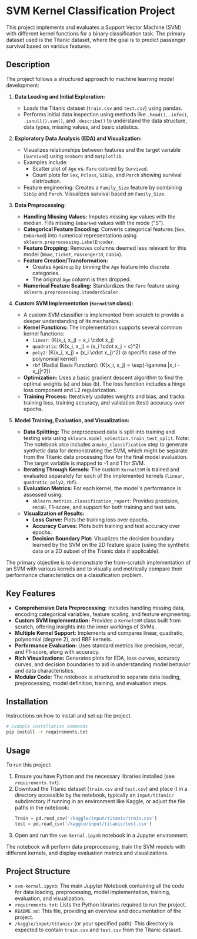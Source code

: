 # SVM Kernel Classification Project

This project implements and evaluates a Support Vector Machine (SVM) with different kernel functions for a binary classification task. The primary dataset used is the Titanic dataset, where the goal is to predict passenger survival based on various features.

## Description

The project follows a structured approach to machine learning model development:

1.  **Data Loading and Initial Exploration:**
    *   Loads the Titanic dataset (`train.csv` and `test.csv`) using pandas.
    *   Performs initial data inspection using methods like `.head()`, `.info()`, `.isnull().sum()`, and `.describe()` to understand the data structure, data types, missing values, and basic statistics.

2.  **Exploratory Data Analysis (EDA) and Visualization:**
    *   Visualizes relationships between features and the target variable (`Survived`) using `seaborn` and `matplotlib`.
    *   Examples include:
        *   Scatter plot of `Age` vs. `Fare` colored by `Survived`.
        *   Count plots for `Sex`, `Pclass`, `SibSp`, and `Parch` showing survival distribution.
    *   Feature engineering: Creates a `Family_Size` feature by combining `SibSp` and `Parch`. Visualizes survival based on `Family_Size`.

3.  **Data Preprocessing:**
    *   **Handling Missing Values:** Imputes missing `Age` values with the median. Fills missing `Embarked` values with the mode ("S").
    *   **Categorical Feature Encoding:** Converts categorical features (`Sex`, `Embarked`) into numerical representations using `sklearn.preprocessing.LabelEncoder`.
    *   **Feature Dropping:** Removes columns deemed less relevant for this model (`Name`, `Ticket`, `PassengerId`, `Cabin`).
    *   **Feature Creation/Transformation:**
        *   Creates `AgeGroup` by binning the `Age` feature into discrete categories.
        *   The original `Age` column is then dropped.
    *   **Numerical Feature Scaling:** Standardizes the `Fare` feature using `sklearn.preprocessing.StandardScaler`.

4.  **Custom SVM Implementation (`KernelSVM` class):**
    *   A custom SVM classifier is implemented from scratch to provide a deeper understanding of its mechanics.
    *   **Kernel Functions:** The implementation supports several common kernel functions:
        *   `linear`: \(K(x_i, x_j) = x_i \cdot x_j\)
        *   `quadratic`: \(K(x_i, x_j) = (x_i \cdot x_j + c)^2\)
        *   `poly2`: \(K(x_i, x_j) = (x_i \cdot x_j)^2\) (a specific case of the polynomial kernel)
        *   `rbf` (Radial Basis Function): \(K(x_i, x_j) = \exp(-\gamma \|x_i - x_j\|^2)\)
    *   **Optimization:** Uses a basic gradient descent algorithm to find the optimal weights (`w`) and bias (`b`). The loss function includes a hinge loss component and L2 regularization.
    *   **Training Process:** Iteratively updates weights and bias, and tracks training loss, training accuracy, and validation (test) accuracy over epochs.

5.  **Model Training, Evaluation, and Visualization:**
    *   **Data Splitting:** The preprocessed data is split into training and testing sets using `sklearn.model_selection.train_test_split`. Note: The notebook also includes a `make_classification` step to generate synthetic data for demonstrating the SVM, which might be separate from the Titanic data processing flow for the final model evaluation. The target variable is mapped to -1 and 1 for SVM.
    *   **Iterating Through Kernels:** The custom `KernelSVM` is trained and evaluated separately for each of the implemented kernels (`linear`, `quadratic`, `poly2`, `rbf`).
    *   **Evaluation Metrics:** For each kernel, the model's performance is assessed using:
        *   `sklearn.metrics.classification_report`: Provides precision, recall, F1-score, and support for both training and test sets.
    *   **Visualization of Results:**
        *   **Loss Curve:** Plots the training loss over epochs.
        *   **Accuracy Curves:** Plots both training and test accuracy over epochs.
        *   **Decision Boundary Plot:** Visualizes the decision boundary learned by the SVM on the 2D feature space (using the synthetic data or a 2D subset of the Titanic data if applicable).

The primary objective is to demonstrate the from-scratch implementation of an SVM with various kernels and to visually and metrically compare their performance characteristics on a classification problem.

## Key Features

*   **Comprehensive Data Preprocessing:** Includes handling missing data, encoding categorical variables, feature scaling, and feature engineering.
*   **Custom SVM Implementation:** Provides a `KernelSVM` class built from scratch, offering insights into the inner workings of SVMs.
*   **Multiple Kernel Support:** Implements and compares linear, quadratic, polynomial (degree 2), and RBF kernels.
*   **Performance Evaluation:** Uses standard metrics like precision, recall, and F1-score, along with accuracy.
*   **Rich Visualizations:** Generates plots for EDA, loss curves, accuracy curves, and decision boundaries to aid in understanding model behavior and data characteristics.
*   **Modular Code:** The notebook is structured to separate data loading, preprocessing, model definition, training, and evaluation steps.


## Installation

Instructions on how to install and set up the project.

```bash
# Example installation commands
pip install -r requirements.txt
```

## Usage

To run this project:
1.  Ensure you have Python and the necessary libraries installed (see `requirements.txt`).
2.  Download the Titanic dataset (`train.csv` and `test.csv`) and place it in a directory accessible by the notebook, typically an `input/titanic/` subdirectory if running in an environment like Kaggle, or adjust the file paths in the notebook:
    ```python
    Train = pd.read_csv('/kaggle/input/titanic/train.csv')
    test = pd.read_csv('/kaggle/input/titanic/test.csv')
    ```
3.  Open and run the `svm-kernal.ipynb` notebook in a Jupyter environment.

The notebook will perform data preprocessing, train the SVM models with different kernels, and display evaluation metrics and visualizations.

## Project Structure

*   `svm-kernal.ipynb`: The main Jupyter Notebook containing all the code for data loading, preprocessing, model implementation, training, evaluation, and visualization.
*   `requirements.txt`: Lists the Python libraries required to run the project.
*   `README.md`: This file, providing an overview and documentation of the project.
*   `/kaggle/input/titanic/` (or your specified path): This directory is expected to contain `train.csv` and `test.csv` from the Titanic dataset.